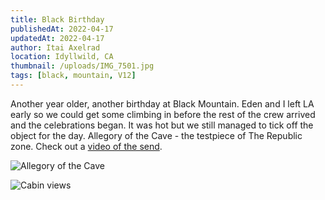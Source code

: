 ```yaml
---
title: Black Birthday
publishedAt: 2022-04-17
updatedAt: 2022-04-17
author: Itai Axelrad
location: Idyllwild, CA
thumbnail: /uploads/IMG_7501.jpg
tags: [black, mountain, V12]
---
```


Another year older, another birthday at Black Mountain. Eden and I left LA early so we could get some climbing in before the rest of the crew arrived and the celebrations began. It was hot but we still managed to tick off the object for the day. Allegory of the Cave - the testpiece of The Republic zone. Check out a [video of the send](https://youtu.be/_NOg4kranbM).

![Allegory of the Cave](/uploads/IMG_7501.jpg)

![Cabin views](/uploads/IMG_6345.jpg)

